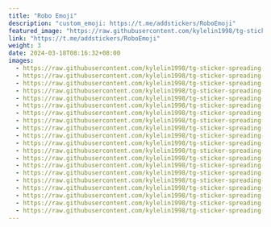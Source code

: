 ```yaml
---
title: "Robo Emoji"
description: "custom_emoji: https://t.me/addstickers/RoboEmoji"
featured_image: "https://raw.githubusercontent.com/kylelin1998/tg-sticker-spreading-worldwide-images/main/img/22837d58-fd93-4274-ba50-9993065f0283.jpg"
link: "https://t.me/addstickers/RoboEmoji"
weight: 3
date: 2024-03-18T08:16:32+08:00
images:
  - https://raw.githubusercontent.com/kylelin1998/tg-sticker-spreading-worldwide-images/main/img/22837d58-fd93-4274-ba50-9993065f0283.jpg
  - https://raw.githubusercontent.com/kylelin1998/tg-sticker-spreading-worldwide-images/main/img/1ec5ebfe-9ab1-420e-a7f0-309bc9483b5b.jpg
  - https://raw.githubusercontent.com/kylelin1998/tg-sticker-spreading-worldwide-images/main/img/a97590b1-5a3b-4968-adb0-d8e3e5759aba.jpg
  - https://raw.githubusercontent.com/kylelin1998/tg-sticker-spreading-worldwide-images/main/img/0f07c9d1-9892-4edc-9615-996f1b0c072a.jpg
  - https://raw.githubusercontent.com/kylelin1998/tg-sticker-spreading-worldwide-images/main/img/d6444d4e-ea78-42b4-a72f-65414d2b8b0c.jpg
  - https://raw.githubusercontent.com/kylelin1998/tg-sticker-spreading-worldwide-images/main/img/5ea271c7-c78b-42f0-991d-90b79630dfd7.jpg
  - https://raw.githubusercontent.com/kylelin1998/tg-sticker-spreading-worldwide-images/main/img/ffd0a969-f949-4317-ad68-73a13a68b5e1.jpg
  - https://raw.githubusercontent.com/kylelin1998/tg-sticker-spreading-worldwide-images/main/img/ff9a8d82-2c07-43b0-ad9b-79cb7f5a46c4.jpg
  - https://raw.githubusercontent.com/kylelin1998/tg-sticker-spreading-worldwide-images/main/img/cbfa28cf-e3df-4d68-a4ad-1503edc818b4.jpg
  - https://raw.githubusercontent.com/kylelin1998/tg-sticker-spreading-worldwide-images/main/img/9c6c76dd-58e5-471f-83aa-2edb27bb1fde.jpg
  - https://raw.githubusercontent.com/kylelin1998/tg-sticker-spreading-worldwide-images/main/img/49c2c2c7-92a0-4c93-a491-165f2ee1b381.jpg
  - https://raw.githubusercontent.com/kylelin1998/tg-sticker-spreading-worldwide-images/main/img/e7244165-b817-4cad-a23c-1b28abf1c1fd.jpg
  - https://raw.githubusercontent.com/kylelin1998/tg-sticker-spreading-worldwide-images/main/img/522d079e-c5cd-4483-988b-b6f8938a2d36.jpg
  - https://raw.githubusercontent.com/kylelin1998/tg-sticker-spreading-worldwide-images/main/img/d1b6b90c-35b3-42a7-8039-79a623b92fc9.jpg
  - https://raw.githubusercontent.com/kylelin1998/tg-sticker-spreading-worldwide-images/main/img/c8d3bbaa-fbd3-4b2c-9ccb-9b9456359434.jpg
  - https://raw.githubusercontent.com/kylelin1998/tg-sticker-spreading-worldwide-images/main/img/3879753b-4c09-4aec-9689-27a92b00fd0b.jpg
  - https://raw.githubusercontent.com/kylelin1998/tg-sticker-spreading-worldwide-images/main/img/80591575-044b-48e3-975e-adbb9d857f60.jpg
  - https://raw.githubusercontent.com/kylelin1998/tg-sticker-spreading-worldwide-images/main/img/7696ba32-5c90-4153-9016-8322562b81ff.jpg
  - https://raw.githubusercontent.com/kylelin1998/tg-sticker-spreading-worldwide-images/main/img/fbdd4d89-9ab6-48da-b75e-6915836b8e0c.jpg
  - https://raw.githubusercontent.com/kylelin1998/tg-sticker-spreading-worldwide-images/main/img/e47b0ac9-a33f-4644-ae78-35e8633c3532.jpg
---
```

